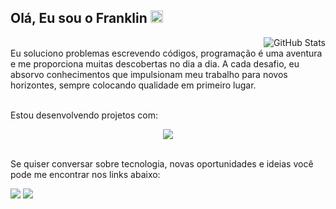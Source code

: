 ## Olá, Eu sou o Franklin <img src="https://raw.githubusercontent.com/MartinHeinz/MartinHeinz/master/wave.gif" height="20em">

<a href="https://www.linkedin.com/in/franklinrms/">
   <img align="right" alt="GitHub Stats" src="https://github-readme-stats.vercel.app/api?username=franklinrms&show_icons=true&theme=github_dark&include_all_commits=true&count_private=true&hide_border=true"/>
 </a>

<br>
Eu soluciono problemas escrevendo códigos, programação é uma aventura e me proporciona muitas descobertas no dia a dia. A cada desafio, eu absorvo conhecimentos que impulsionam meu trabalho para novos horizontes, sempre colocando qualidade em primeiro lugar.

<br>
<br>

Estou desenvolvendo projetos com:
<br>
<div align="center">
  <a href="https://www.linkedin.com/in/franklinrms/">
    <img src="https://skillicons.dev/icons?i=js,ts,html,css,react,redux,jest,git,docker,nodejs,mysql,mongodb&theme=dark" />
  </a>
</div>

<br>

Se quiser conversar sobre tecnologia, novas oportunidades e ideias você pode me encontrar nos links abaixo:

 <a href="https://www.linkedin.com/in/franklinrms/" target="_blank"><img src="https://img.shields.io/badge/linkedin-%23181717.svg?style=for-the-badge&logo=linkedin&logoColor=2396ED&color=0D1117"></a> 
 <a href="mailto:franklinramos@outlook.com" target="_blank"><img src="https://img.shields.io/badge/Email-%23181717?style=for-the-badge&logo=microsoft-outlook&logoColor=2396ED&color=0D1117"></a> 
<!--   <a href="https://franklin.cf" target="_blank"><img src="https://img.shields.io/badge/Portfolio-%23181717.svg?style=for-the-badge&logo=react&logoColor=2396ED&color=0D1117"></a> -->

<!-- [![trophy](https://github-profile-trophy.vercel.app/?username=franklinrms&theme=onestar&rank=SSS,SS,S,AAA,AA,A,B&no-bg=true&no-frame=true&margin-h=15)](https://github.com/ryo-ma/github-profile-trophy) -->
